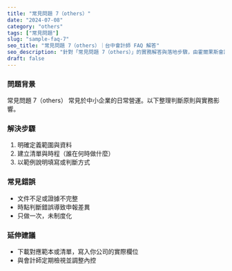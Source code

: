 ```yaml
---
title: "常見問題 7（others）"
date: "2024-07-08"
category: "others"
tags: ["常見問題"]
slug: "sample-faq-7"
seo_title: "常見問題 7（others）｜台中會計師 FAQ 解答"
seo_description: "針對「常見問題 7（others）」的實務解答與落地步驟，由霍爾果斯會計師事務所整理。"
draft: false
---
```


### 問題背景
常見問題 7（others） 常見於中小企業的日常營運。以下整理判斷原則與實務影響。

### 解決步驟
1. 明確定義範圍與資料
2. 建立清單與時程（誰在何時做什麼）
3. 以範例說明填寫或判斷方式

### 常見錯誤
- 文件不足或證據不完整
- 時點判斷錯誤導致申報差異
- 只做一次，未制度化

### 延伸建議
- 下載對應範本或清單，寫入你公司的實際欄位
- 與會計師定期檢視並調整內控
